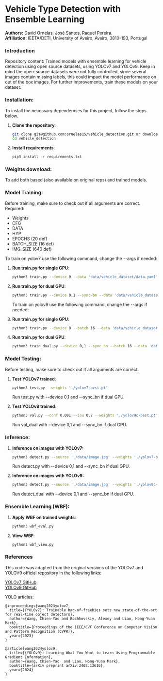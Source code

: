 # Vehicle Type Detection with Ensemble Learning

**Authors:** David Ornelas, José Santos, Raquel Pereira.  
**Affiliation:** IEETA/DETI, University of Aveiro, Aveiro, 3810-193, Portugal  

### Introduction
Repository content: Trained models with ensemble learning for vehicle detection using open source datasets, using YOLOv7 and YOLOv9.
Keep in mind the open-source datasets were not fully controlled, since several images contain missing labels, this could impact the model performance on out of the box images.
For further improvements, train these models on your dataset.    

### Installation:
To install the necessary dependencies for this project, follow the steps below.

1. **Clone the repository**:
	```bash
	git clone git@github.com:ornelas15/vehicle_detection.git or download .zip
	cd vehicle_detection
	```

2. **Install requirements**:
	```bash
	pip3 install -r requirements.txt
	```    


### Weights download:
To add both based (also available on original reps) and trained models.


### Model Training:

Before training, make sure to check out if all arguments are correct.
Required: 
- Weights
- CFG
- DATA
- HYP
- EPOCHS (20 def)
- BATCH_SIZE (16 def)
- IMG_SIZE (640 def)

To train on yolov7 use the following command, change the --args if needed:

1. **Run train.py for single GPU**:

	```bash
	python3 train.py --device 0 --data 'data/vehicle_dataset/data.yaml' --cfg 'cfg/yolov7.yaml' --weights 'weights/yolov7_training.pt' --hyp 'data/hyp.scratch.custom.yaml' --name yolov7-run1 --batch-size 16
	```

2. **Run train.py for dual GPU**:

	```bash
	python3 train.py --device 0,1 --sync-bn --data 'data/vehicle_dataset/data.yaml' --cfg 'cfg/yolov7.yaml' --weights 'weights/yolov7_training.pt' --hyp 'data/hyp.scratch.custom.yaml' --name yolov7-run1 --batch-size 16
	```
  
	To train on yolov9 use the following command, change the --args if needed:

1. **Run train.py for single GPU**:

	```bash
	python3 train.py --device 0 --batch 16 --data 'data/vehicle_dataset/data.yaml' --cfg 'models/detect/yolov9-c.yaml' --weights 'weights/yolov9-c.pt' --name yolov9-run1 --hyp 'data/hyps/hyp.scratch-high.yaml'
	```

2. **Run train.py for dual GPU**:

	```bash
	python3 train_dual.py --device 0,1 --sync_bn --batch 16 --data 'data/vehicle_dataset/data.yaml' --cfg models/detect/yolov9-c.yaml --weights 'weights/yolov9-c.pt' --name yolov9-run1 --hyp 'data/hyps/hyp.scratch-high.yaml'   
	```


### Model Testing:
Before testing, make sure to check out if all arguments are correct.

1. **Test YOLOv7 trained**:

	```bash
	python3 test.py --weights './yolov7-best.pt'
	```
	
	Run test.py with --device 0,1 and --sync_bn if dual GPU.
  
2. **Test YOLOv9 trained**:

	```bash
	python3 val.py --conf 0.001 --iou 0.7 --weights './yolov9c-best.pt' 
	```

	Run val_dual with --device 0,1 and --sync_bn if dual GPU.  
     

### Inference:

1. **Inference on images with YOLOv7:**
	```bash
	python3 detect.py --source './data/image.jpg' --weights './yolov7-best.pt' --name yolov7_inference
	```
	Run detect.py with --device 0,1 and --sync_bn if dual GPU.
     
1. **Inference on images with YOLOv9:**

	```bash
	python3 detect.py --source './data/image.jpg' --weights './yolov9c-best.pt' --name yolov9_inference
	```
	Run detect_dual with --device 0,1 and --sync_bn if dual GPU.  


### Ensemble Learning (WBF):

1. **Apply WBF on trained weights**:
	```bash
	python3 wbf_eval.py
	```

2. **View WBF**: 
	```bash
	python3 wbf_view.py
	```  


### References
This code was adapted from the original versions of the YOLOv7 and YOLOV9 official repository in the following links:

[YOLOv7 GitHub](https://github.com/WongKinYiu/yolov7)  
[YOLOv9 GitHub](https://github.com/WongKinYiu/yolov9)  
  
	
YOLO articles:


	@inproceedings{wang2023yolov7,
	  title={{YOLOv7}: Trainable bag-of-freebies sets new state-of-the-art for real-time object detectors},
	  author={Wang, Chien-Yao and Bochkovskiy, Alexey and Liao, Hong-Yuan Mark},
	  booktitle={Proceedings of the IEEE/CVF Conference on Computer Vision and Pattern Recognition (CVPR)},
	  year={2023}
	}

	@article{wang2024yolov9,
	  title={{YOLOv9}: Learning What You Want to Learn Using Programmable Gradient Information},
	  author={Wang, Chien-Yao  and Liao, Hong-Yuan Mark},
	  booktitle={arXiv preprint arXiv:2402.13616},
	  year={2024}
	}

	




